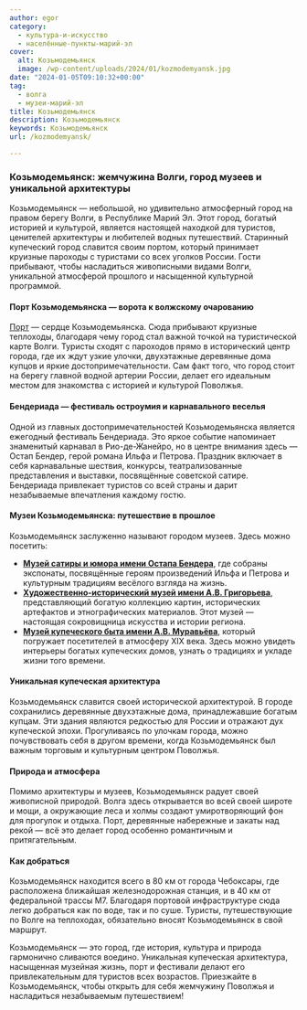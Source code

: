 ```yaml
---
author: egor
category:
  - культура-и-искусство
  - населённые-пункты-марий-эл
cover:
  alt: Козьмодемьянск
  image: /wp-content/uploads/2024/01/kozmodemyansk.jpg
date: "2024-01-05T09:10:32+00:00"
tag:
  - волга
  - музеи-марий-эл
title: Козьмодемьянск
description: Козьмодемьянск
keywords: Козьмодемьянск
url: /kozmodemyansk/

---
```

### Козьмодемьянск: жемчужина Волги, город музеев и уникальной архитектуры

Козьмодемьянск — небольшой, но удивительно атмосферный город на правом берегу Волги, в Республике Марий Эл. Этот город, богатый историей и культурой, является настоящей находкой для туристов, ценителей архитектуры и любителей водных путешествий. Старинный купеческий город славится своим портом, который принимает круизные пароходы с туристами со всех уголков России. Гости прибывают, чтобы насладиться живописными видами Волги, уникальной атмосферой прошлого и насыщенной культурной программой.

#### Порт Козьмодемьянска — ворота к волжскому очарованию

 [Порт](/port-kozmodemyansk/) — сердце Козьмодемьянска. Сюда прибывают круизные теплоходы, благодаря чему город стал важной точкой на туристической карте Волги. Туристы сходят с пароходов прямо в исторический центр города, где их ждут узкие улочки, двухэтажные деревянные дома купцов и яркие достопримечательности. Сам факт того, что город стоит на берегу главной водной артерии России, делает его идеальным местом для знакомства с историей и культурой Поволжья.

#### Бендериада — фестиваль остроумия и карнавального веселья

Одной из главных достопримечательностей Козьмодемьянска является ежегодный фестиваль Бендериада. Это яркое событие напоминает знаменитый карнавал в Рио-де-Жанейро, но в центре внимания здесь — Остап Бендер, герой романа Ильфа и Петрова. Праздник включает в себя карнавальные шествия, конкурсы, театрализованные представления и выставки, посвящённые советской сатире. Бендериада привлекает туристов со всей страны и дарит незабываемые впечатления каждому гостю.

#### Музеи Козьмодемьянска: путешествие в прошлое

Козьмодемьянск заслуженно называют городом музеев. Здесь можно посетить:

- [**Музей сатиры и юмора имени Остапа Бендера**](/benderiada/), где собраны экспонаты, посвящённые героям произведений Ильфа и Петрова и культурным традициям весёлого взгляда на жизнь.
- [**Художественно-исторический музей имени А.В. Григорьева**](/muzej-grigoreva/), представляющий богатую коллекцию картин, исторических артефактов и этнографических материалов. Этот музей — настоящая сокровищница искусства и истории региона.
- [**Музей купеческого быта имени А.В. Муравьёва**](/muzej-kupecheskogo/), который погружает посетителей в атмосферу XIX века. Здесь можно увидеть интерьеры богатых купеческих домов, узнать о традициях и укладе жизни того времени.

#### Уникальная купеческая архитектура

Козьмодемьянск славится своей исторической архитектурой. В городе сохранились деревянные двухэтажные дома, принадлежавшие богатым купцам. Эти здания являются редкостью для России и отражают дух купеческой эпохи. Прогуливаясь по улочкам города, можно почувствовать себя в другом времени, когда Козьмодемьянск был важным торговым и культурным центром Поволжья.

#### Природа и атмосфера

Помимо архитектуры и музеев, Козьмодемьянск радует своей живописной природой. Волга здесь открывается во всей своей широте и мощи, а окружающие леса и холмы создают умиротворяющий фон для прогулок и отдыха. Порт, деревянные набережные и закаты над рекой — всё это делает город особенно романтичным и притягательным.

#### Как добраться

Козьмодемьянск находится всего в 80 км от города Чебоксары, где расположена ближайшая железнодорожная станция, и в 40 км от федеральной трассы М7. Благодаря портовой инфраструктуре сюда легко добраться как по воде, так и по суше. Туристы, путешествующие по Волге на теплоходах, обязательно вносят Козьмодемьянск в свой маршрут.

Козьмодемьянск — это город, где история, культура и природа гармонично сливаются воедино. Уникальная купеческая архитектура, насыщенная музейная жизнь, порт и фестивали делают его привлекательным для туристов всех возрастов. Приезжайте в Козьмодемьянск, чтобы открыть для себя жемчужину Поволжья и насладиться незабываемым путешествием!
